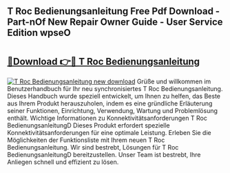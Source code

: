 ## T Roc Bedienungsanleitung Free Pdf Download - Part-nOf New Repair Owner Guide - User Service Edition wpseO

# <h2><a href="http://df5rgj3.blite.top/?on=T+Roc+Bedienungsanleitung">🔗Download 👉🔴 T Roc Bedienungsanleitung</a></h2>

[![T Roc Bedienungsanleitung new download](https://i.imgur.com/lujVjoI.png)](http://df5rgj3.blite.top/?on=T+Roc+Bedienungsanleitung)
Grüße und willkommen im Benutzerhandbuch für Ihr neu synchronisiertes T Roc Bedienungsanleitung. Dieses Handbuch wurde speziell entwickelt, um Ihnen zu helfen, das Beste aus Ihrem Produkt herauszuholen, indem es eine gründliche Erläuterung seiner Funktionen, Einrichtung, Verwendung, Wartung und Problemlösung enthält. Wichtige Informationen zu Konnektivitätsanforderungen T Roc BedienungsanleitungD Dieses Produkt erfordert spezielle Konnektivitätsanforderungen für eine optimale Leistung. Erleben Sie die Möglichkeiten der Funktionsliste mit Ihrem neuen T Roc Bedienungsanleitung. Wir sind bestrebt, Lösungen für T Roc BedienungsanleitungD bereitzustellen. Unser Team ist bestrebt, Ihre Anliegen schnell und effizient zu lösen.
